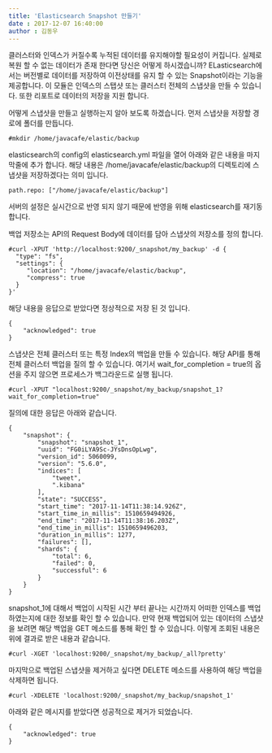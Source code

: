 ```yaml
---
title: 'Elasticsearch Snapshot 만들기'
date : 2017-12-07 16:40:00
author : 김동우
---
```


클러스터와 인덱스가 커질수록 누적된 데이터를 유지해야할 필요성이 커집니다. 실제로 복원 할 수 없는 데이터가 존재 한다면 당신은 어떻게 하시겠습니까? 
ELasticsearch에서는 버전별로 데이터를 저장하여 이전상태를 유지 할 수 있는 Snapshot이라는 기능을 제공합니다. 이 모듈은 인덱스의 스탭샷 또는 클러스터 전체의 스냅샷을 만들 수 있습니다. 또한 리포트로 데이터의 저장을 지원 합니다. 

어떻게 스냅샷을 만들고 실행하는지 알아 보도록 하겠습니다. 
먼저 스냅샷을 저장할 경로에 폴더를 만듭니다.

~~~
#mkdir /home/javacafe/elastic/backup
~~~

elasticsearch의 config의 elasticsearch.yml 파일을 열어 아래와 같은 내용을 마지막줄에 추가 합니다. 해당 내용은 /home/javacafe/elastic/backup의 디렉토리에 스냅샷을 저장하겠다는 의미 입니다. 

~~~
path.repo: ["/home/javacafe/elastic/backup"]
~~~
서버의 설정은 실시간으로 반영 되지 않기 때문에 반영을 위해 elasticsearch를 재기동 합니다. 

백업 저장소는 API의 Request Body에 데이터를 담아 스냅샷의 저장소를 정의 합니다.

~~~
#curl -XPUT 'http://localhost:9200/_snapshot/my_backup' -d {
  "type": "fs",
  "settings": {
     "location": "/home/javacafe/elastic/backup",
     "compress": true
  }
}'
~~~

해당 내용을 응답으로 받았다면 정상적으로 저장 된 것 입니다. 

~~~
{
    "acknowledged": true
}
~~~

스냅샷은 전체 클러스터 또는 특정 Index의 백업을 만들 수 있습니다. 해당 API를 통해 전체 클러스터 백업을 질의 할 수 있습니다. 여기서 wait_for_completion = true의 옵션을 주지 않으면 프로세스가 백그라운드로 실행 됩니다. 

~~~
#curl -XPUT "localhost:9200/_snapshot/my_backup/snapshot_1?wait_for_completion=true"
~~~

질의에 대한 응답은 아래와 같습니다.
~~~
{
    "snapshot": {
        "snapshot": "snapshot_1",
        "uuid": "FG0iLYA9Sc-JYsDnsOpLwg",
        "version_id": 5060099,
        "version": "5.6.0",
        "indices": [
            "tweet",
            ".kibana"
        ],
        "state": "SUCCESS",
        "start_time": "2017-11-14T11:38:14.926Z",
        "start_time_in_millis": 1510659494926,
        "end_time": "2017-11-14T11:38:16.203Z",
        "end_time_in_millis": 1510659496203,
        "duration_in_millis": 1277,
        "failures": [],
        "shards": {
            "total": 6,
            "failed": 0,
            "successful": 6
        }
    }
}
~~~

snapshot_1에 대해서 백업이 시작된 시간 부터 끝나는 시간까지 어떠한 인덱스를 백업하였는지에 대한 정보를 확인 할 수 있습니다. 
만약 현재 백업되어 있는 데이터의 스냅샷을 보려면 해당 백업을 GET 메소드를 통해 확인 할 수 있습니다. 이렇게 조회된 내용은 위에 결과로 받은 내용과 같습니다. 

~~~
#curl -XGET 'localhost:9200/_snapshot/my_backup/_all?pretty'
~~~

마지막으로 백업된 스냅샷을 제거하고 싶다면 DELETE 메소드를 사용하여 해당 백업을 삭제하면 됩니다. 
~~~
#curl -XDELETE 'localhost:9200/_snapshot/my_backup/snapshot_1'
~~~

아래와 같은 메시지를 받았다면 성공적으로 제거가 되었습니다. 
~~~
{
    "acknowledged": true
}
~~~


